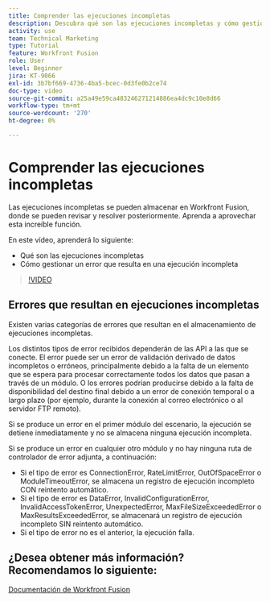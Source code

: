 ```yaml
---
title: Comprender las ejecuciones incompletas
description: Descubra qué son las ejecuciones incompletas y cómo gestionar un error que resulta en una ejecución incompleta en [!DNL Adobe Workfront Fusion].
activity: use
team: Technical Marketing
type: Tutorial
feature: Workfront Fusion
role: User
level: Beginner
jira: KT-9066
exl-id: 3b7bf669-4736-4ba5-bcec-0d3fe0b2ce74
doc-type: video
source-git-commit: a25a49e59ca483246271214886ea4dc9c10e8d66
workflow-type: tm+mt
source-wordcount: '270'
ht-degree: 0%

---
```


# Comprender las ejecuciones incompletas

Las ejecuciones incompletas se pueden almacenar en Workfront Fusion, donde se pueden revisar y resolver posteriormente. Aprenda a aprovechar esta increíble función.

En este vídeo, aprenderá lo siguiente:

* Qué son las ejecuciones incompletas
* Cómo gestionar un error que resulta en una ejecución incompleta

>[!VIDEO](https://video.tv.adobe.com/v/335307/?quality=12&learn=on)

## Errores que resultan en ejecuciones incompletas

Existen varias categorías de errores que resultan en el almacenamiento de ejecuciones incompletas.

Los distintos tipos de error recibidos dependerán de las API a las que se conecte. El error puede ser un error de validación derivado de datos incompletos o erróneos, principalmente debido a la falta de un elemento que se espera para procesar correctamente todos los datos que pasan a través de un módulo. O los errores podrían producirse debido a la falta de disponibilidad del destino final debido a un error de conexión temporal o a largo plazo (por ejemplo, durante la conexión al correo electrónico o al servidor FTP remoto).

Si se produce un error en el primer módulo del escenario, la ejecución se detiene inmediatamente y no se almacena ninguna ejecución incompleta.

Si se produce un error en cualquier otro módulo y no hay ninguna ruta de controlador de error adjunta, a continuación:

* Si el tipo de error es ConnectionError, RateLimitError, OutOfSpaceError o ModuleTimeoutError, se almacena un registro de ejecución incompleto CON reintento automático.
* Si el tipo de error es DataError, InvalidConfigurationError, InvalidAccessTokenError, UnexpectedError, MaxFileSizeExceededError o MaxResultsExceededError, se almacenará un registro de ejecución incompleto SIN reintento automático.
* Si el tipo de error no es el anterior, la ejecución falla.

## ¿Desea obtener más información? Recomendamos lo siguiente:

[Documentación de Workfront Fusion](https://experienceleague.adobe.com/docs/workfront/using/adobe-workfront-fusion/workfront-fusion-2.html?lang=en)

